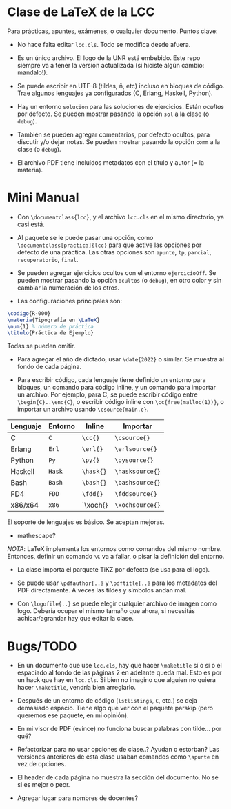 Clase de LaTeX de la LCC
========================

Para prácticas, apuntes, exámenes, o cualquier documento. Puntos
clave:

- No hace falta editar `lcc.cls`. Todo se modifica desde afuera.

- Es un único archivo. El logo de la UNR está embebido. Este repo
siempre va a tener la versión actualizada (si hiciste algún cambio:
mandalo!).

- Se puede escribir en UTF-8 (tildes, ñ, etc) incluso en bloques de
código. Trae algunos lenguajes ya configurados (C, Erlang, Haskell,
Python).

- Hay un entorno `solucion` para las soluciones de ejercicios. Están
_ocultas_ por defecto. Se pueden mostrar pasando la opción `sol` a la
clase (o `debug`).

- También se pueden agregar comentarios, por defecto ocultos, para
discutir y/o dejar notas. Se pueden mostrar pasando la opción `comm` a
la clase (o `debug`).

- El archivo PDF tiene incluidos metadatos con el título y autor (= la
materia).

Mini Manual
===========

- Con `\documentclass{lcc}`, y el archivo `lcc.cls` en el mismo
directorio, ya casi está.

- Al paquete se le puede pasar una opción, como
`\documentclass[practica]{lcc}` para que active las opciones por defecto
de una práctica. Las otras opciones son `apunte`, `tp`, `parcial`,
`recuperatorio`, `final`.

- Se pueden agregar ejercicios ocultos con el entorno `ejercicioOff`. Se
pueden mostrar pasando la opción `ocultos` (o `debug`), en otro color y
sin cambiar la numeración de los otros.

- Las configuraciones principales son:
```latex
\codigo{R-000}
\materia{Tipografía en \LaTeX}
\num{1} % número de práctica
\titulo{Práctica de Ejemplo}
```
Todas se pueden omitir.

- Para agregar el año de dictado, usar `\date{2022}` o similar. Se
muestra al fondo de cada página.

- Para escribir código, cada lenguaje tiene definido un entorno para
bloques, un comando para código inline, y un comando para importar
un archivo. Por ejemplo, para C, se puede escribir código entre
`\begin{C}..\end{C}`, o escribir código inline con `\cc{free(malloc(1))}`,
o importar un archivo usando `\csource{main.c}`.

| Lenguaje     | Entorno       | Inline         | Importar          |
|--------------|---------------|----------------|-------------------|
| C            | `C`           | `\cc{}`        | `\csource{}`      |
| Erlang       | `Erl`         | `\erl{}`       | `\erlsource{}`    |
| Python       | `Py`          | `\py{}`        | `\pysource{}`     |
| Haskell      | `Hask`        | `\hask{}`      | `\hasksource{}`   |
| Bash         | `Bash`        | `\bash{}`      | `\bashsource{}`   |
| FD4          | `FDD`         | `\fdd{}`       | `\fddsource{}`    |
| x86/x64      | `x86`         | `\xoch{}       | `\xochsource{}`   |

El soporte de lenguajes es básico. Se aceptan mejoras.
- mathescape?

*NOTA*: LaTeX implementa los entornos como comandos del mismo nombre.
Entonces, definir un comando `\C` va a fallar, o pisar la definición
del entorno.

- La clase importa el parquete TiKZ por defecto (se usa para el logo).

- Se puede usar `\pdfauthor{..}` y `\pdftitle{..}` para los metadatos
del PDF directamente. A veces las tildes y símbolos andan mal.

- Con `\logofile{..}` se puede elegir cualquier archivo de imagen
como logo. Debería ocupar el mismo tamaño que ahora, si necesitás
achicar/agrandar hay que editar la clase.

Bugs/TODO
=========

- En un documento que use `lcc.cls`, hay que hacer `\maketitle` sí o
sí o el espaciado al fondo de las páginas 2 en adelante queda mal.
Esto es por un hack que hay en `lcc.cls`. Si bien no imagino que alguien
no quiera hacer `\maketitle`, vendría bien arreglarlo.

- Después de un entorno de código (`lstlistings`, `C`, etc.) se deja
demasiado espacio. Tiene algo que ver con el paquete parskip (pero
queremos ese paquete, en mi opinión).

- En mi visor de PDF (evince) no funciona buscar palabras con tilde...
por qué?

- Refactorizar para no usar opciones de clase..? Ayudan o estorban? Las
versiones anteriores de esta clase usaban comandos como `\apunte` en vez
de opciones.

- El header de cada página no muestra la sección del documento. No sé
si es mejor o peor.

- Agregar lugar para nombres de docentes?
